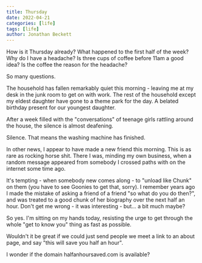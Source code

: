 ```yaml
---
title: Thursday
date: 2022-04-21
categories: [life]
tags: [life]
author: Jonathan Beckett
---
```


How is it Thursday already? What happened to the first half of the week? Why do I have a headache? Is three cups of coffee before 11am a good idea? Is the coffee the reason for the headache?

So many questions.

The household has fallen remarkably quiet this morning - leaving me at my desk in the junk room to get on with work. The rest of the household except my eldest daughter have gone to a theme park for the day. A belated birthday present for our youngest daughter.

After a week filled with the "conversations" of teenage girls rattling around the house, the silence is almost deafening.

Silence. That means the washing machine has finished.

In other news, I appear to have made a new friend this morning. This is as rare as rocking horse shit. There I was, minding my own business, when a random message appeared from somebody I crossed paths with on the internet some time ago.

It's tempting - when somebody new comes along - to "unload like Chunk" on them (you have to see Goonies to get that, sorry). I remember years ago I made the mistake of asking a friend of a friend "so what do you do then?", and was treated to a good chunk of her biography over the next half an hour. Don't get me wrong - it was interesting - but... a bit much maybe?

So yes. I'm sitting on my hands today, resisting the urge to get through the whole "get to know you" thing as fast as possible.

Wouldn't it be great if we could just send people we meet a link to an about page, and say "this will save you half an hour".

I wonder if the domain halfanhoursaved.com is available?